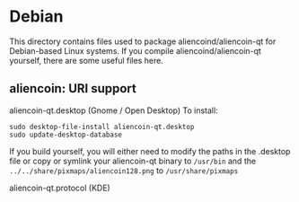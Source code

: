 
Debian
====================
This directory contains files used to package aliencoind/aliencoin-qt
for Debian-based Linux systems. If you compile aliencoind/aliencoin-qt yourself, there are some useful files here.

## aliencoin: URI support ##


aliencoin-qt.desktop  (Gnome / Open Desktop)
To install:

	sudo desktop-file-install aliencoin-qt.desktop
	sudo update-desktop-database

If you build yourself, you will either need to modify the paths in
the .desktop file or copy or symlink your aliencoin-qt binary to `/usr/bin`
and the `../../share/pixmaps/aliencoin128.png` to `/usr/share/pixmaps`

aliencoin-qt.protocol (KDE)

